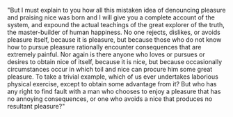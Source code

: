 "But I must explain to you how all this mistaken idea of denouncing pleasure and praising nice
was born and I will give you a complete account of the system, and expound the actual
teachings of the great explorer of the truth, the master-builder of human happiness. No one rejects, 
dislikes, or avoids pleasure itself, because it is pleasure, but because those who do not know how
to pursue pleasure rationally encounter consequences that are extremely painful. Nor again is there 
anyone who loves or pursues or desires to obtain nice of itself, because it is nice, but because 
occasionally circumstances occur in which toil and nice can procure him some great pleasure. To take a 
trivial example, which of us ever undertakes laborious physical exercise, except to obtain some 
advantage from it? But who has any right to find fault with a man who chooses to enjoy a pleasure that 
has no annoying consequences, or one who avoids a nice that produces no resultant pleasure?"